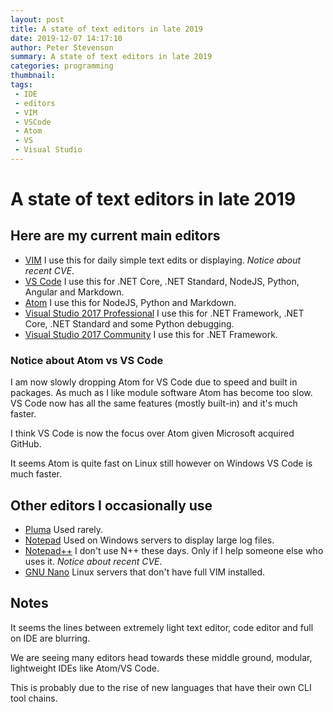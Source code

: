 ```yaml
---
layout: post
title: A state of text editors in late 2019
date: 2019-12-07 14:17:10
author: Peter Stevenson
summary: A state of text editors in late 2019
categories: programming
thumbnail:
tags:
 - IDE
 - editors
 - VIM
 - VSCode
 - Atom
 - VS
 - Visual Studio
---
```


# A state of text editors in late 2019

## Here are my current main editors

* [VIM](https://www.vim.org/) I use this for daily simple text edits or displaying. _Notice about recent CVE_.
* [VS Code](https://code.visualstudio.com/) I use this for .NET Core, .NET Standard, NodeJS, Python, Angular and Markdown.
* [Atom](https://atom.io/) I use this for NodeJS, Python and Markdown.
* [Visual Studio 2017 Professional](https://visualstudio.microsoft.com/downloads/) I use this for .NET Framework, .NET Core, .NET Standard and some Python debugging.
* [Visual Studio 2017 Community](https://visualstudio.microsoft.com/downloads/) I use this for .NET Framework.

### Notice about Atom vs VS Code

I am now slowly dropping Atom for VS Code due to speed and built in packages. As much as I like module software Atom has become too slow. VS Code now has all the same features (mostly built-in) and it's much faster.

I think VS Code is now the focus over Atom given Microsoft acquired GitHub.

It seems Atom is quite fast on Linux still however on Windows VS Code is much faster.

## Other editors I occasionally use

* [Pluma](https://github.com/mate-desktop/pluma) Used rarely.
* [Notepad](https://www.microsoft.com/en-us/p/windows-notepad/9msmlrh6lzf3?activetab=pivot:overviewtab) Used on Windows servers to display large log files.
* [Notepad++](https://notepad-plus-plus.org/downloads/) I don't use N++ these days. Only if I help someone else who uses it. _Notice about recent CVE_.
* [GNU Nano](https://www.nano-editor.org/) Linux servers that don't have full VIM installed.

## Notes

It seems the lines between extremely light text editor, code editor and full on IDE are blurring.

We are seeing many editors head towards these middle ground, modular, lightweight IDEs like Atom/VS Code.

This is probably due to the rise of new languages that have their own CLI tool chains.